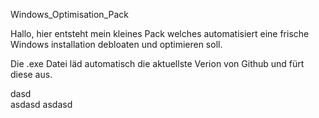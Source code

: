 Windows_Optimisation_Pack

Hallo, hier entsteht mein kleines Pack welches automatisiert eine frische Windows installation debloaten und optimieren soll.

Die .exe Datei läd automatisch die aktuellste Verion von Github und fürt diese aus.


dasd <br>
asdasd
asdasd
